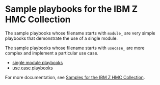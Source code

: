 # Sample playbooks for the IBM Z HMC Collection

The sample playbooks whose filename starts with ``module_`` are very simple
playbooks that demonstrate the use of a single module.

The sample playbooks whose filename starts with ``usecase_`` are more complex
and implement a particular use case.

* [single module playbooks](../docs/module_playbooks.md)
* [use case playbooks](../docs/usecase_playbooks.md)

For more documentation, see
[Samples for the IBM Z HMC Collection](https://github.com/IBM/z_ansible_collections_samples/tree/main/z_systems_administration/zhmc).

